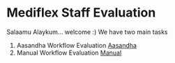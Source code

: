 # Mediflex Staff Evaluation
Salaamu Alaykum... welcome :) We have two main tasks

1. Aasandha Workflow Evaluation [Aasandha](https://ibrahimhuycn.github.io/Staff-Evaluation/aasandha/)
2. Manual Workflow Evaluation [Manual](https://ibrahimhuycn.github.io/Staff-Evaluation/manual/)
